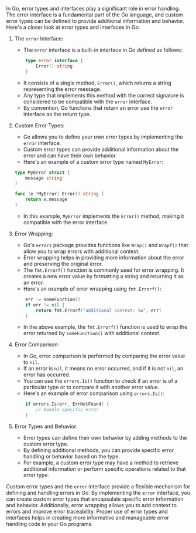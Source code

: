 In Go, error types and interfaces play a significant role in error handling. The error interface is a fundamental part of the Go language, and custom error types can be defined to provide additional information and behavior. Here's a closer look at error types and interfaces in Go:

1. The ```error``` Interface:
    - The ```error``` interface is a built-in interface in Go defined as follows:
    ```Go
        type error interface {
            Error() string
        }
    ```
    - It consists of a single method, ```Error()```, which returns a string representing the error message.
    - Any type that implements this method with the correct signature is considered to be compatible with the ```error``` interface.
    - By convention, Go functions that return an error use the ```error``` interface as the return type.

2. Custom Error Types:
    - Go allows you to define your own error types by implementing the ```error``` interface.
    - Custom error types can provide additional information about the error and can have their own behavior.
    - Here's an example of a custom error type named ```MyError```:
    ```Go
    type MyError struct {
        message string
    }

    func (e *MyError) Error() string {
        return e.message
    }
    ```    
    - In this example, ```MyError``` implements the ```Error()``` method, making it compatible with the error interface.

3. Error Wrapping:
    - Go's ```errors``` package provides functions like ```Wrap()``` and ```Wrapf()``` that allow you to wrap errors with additional context.
    - Error wrapping helps in providing more information about the error and preserving the original error.
    - The ```fmt.Errorf()``` function is commonly used for error wrapping. It creates a new error value by formatting a string and returning it as an error.
    - Here's an example of error wrapping using ```fmt.Errorf()```:
    ```Go
        err := someFunction()
        if err != nil {
            return fmt.Errorf("additional context: %w", err)
        }
    ```
    - In the above example, the ```fmt.Errorf()``` function is used to wrap the error returned by ```someFunction()``` with additional context.

4. Error Comparison:
    - In Go, error comparison is performed by comparing the error value to ```nil```.
    - If an error is ```nil```, it means no error occurred, and if it is not ```nil```, an error has occurred.
    - You can use the ```errors.Is()``` function to check if an error is of a particular type or to compare it with another error value.
    - Here's an example of error comparison using ```errors.Is()```:
    ```Go
        if errors.Is(err, ErrNotFound) {
            // Handle specific error
        }
    ```

5. Error Types and Behavior:
    - Error types can define their own behavior by adding methods to the custom error type.
    - By defining additional methods, you can provide specific error handling or behavior based on the type.
    - For example, a custom error type may have a method to retrieve additional information or perform specific operations related to that error type.


Custom error types and the ```error``` interface provide a flexible mechanism for defining and handling errors in Go. By implementing the ```error``` interface, you can create custom error types that encapsulate specific error information and behavior. Additionally, error wrapping allows you to add context to errors and improve error traceability. Proper use of error types and interfaces helps in creating more informative and manageable error handling code in your Go programs.


